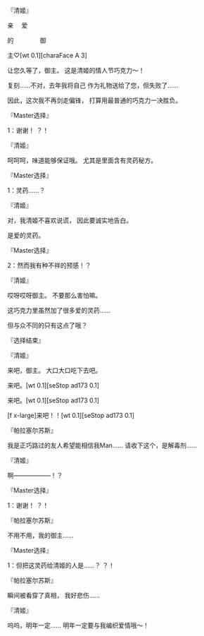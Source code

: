 『清姬』

亲
　爱

的
　　　　御

主♡[wt 0.1][charaFace A 3]

让您久等了，御主。
这是清姬的情人节巧克力～！

复刻……不对，去年我将自己
作为礼物送给了您，但失败了……

因此，这次我不再剑走偏锋，
打算用最普通的巧克力一决胜负。

『Master选择』

1：谢谢！
？！

『清姬』

呵呵呵，味道能够保证哦。
尤其是里面含有灵药秘方。

『Master选择』

1：灵药……？

『清姬』

对，我清姬不喜欢说谎，
因此要诚实地告白。

是爱的灵药。

『Master选择』

2：然而我有种不祥的预感！？

『清姬』

哎呀哎呀御主。
不要那么害怕嘛。

这巧克力里虽然加了很多爱的灵药……

但与众不同的只有这点了哦？

『选择结束』

『清姬』

来吧，御主。
大口大口吃下去吧。

来吧。[wt 0.1][seStop ad173 0.1]

来吧。[wt 0.1][seStop ad173 0.1]

[f x-large]来吧！！[wt 0.1][seStop ad173 0.1]

『帕拉塞尔苏斯』

我是正巧路过的友人希望能相信我Man……
请收下这个，是解毒剂……

『清姬』

啊——————！？

『Master选择』

1：谢谢！
？！

『帕拉塞尔苏斯』

不用不用，我的御主……

『Master选择』

1：但把这灵药给清姬的人是……？
？！

『帕拉塞尔苏斯』

瞬间被看穿了真相，
我好悲伤……

『清姬』

呜呜，明年一定……
明年一定要与我编织爱情哦～！

